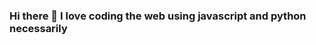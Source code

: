 ### Hi there 👋 I love coding the web using javascript and python necessarily

<!--
**ManuelNyaayo/manuelnyaayo** is a ✨ _special_ ✨ repository because its `README.md` (this file) appears on your GitHub profile.

Here are some ideas to get you started:

- 🔭 I’m in love with creating websites
- 🌱 I’m currently learning web development and mobile development...
- 👯 I’m looking to collaborate on  my forthcoming projects on mobile,web and desktop applications...
- 🤔 I’m looking for help with  AI experts and teaming up on projects...
- 💬 Ask me about I love coding and music is my second favorite also eating...
- 📫 Reach me at all social media handles @manuelnyaayo
- 😄 Pronouns: Am a he/him...
- ⚡ Fun fact: Enjoy life  and live up to the moment ,coding is fun...
-->
